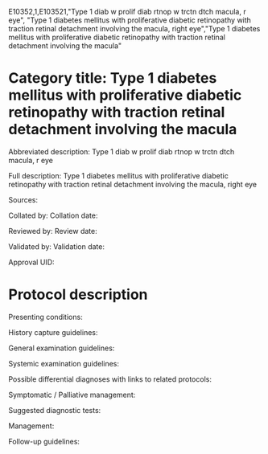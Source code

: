 E10352,1,E103521,"Type 1 diab w prolif diab rtnop w trctn dtch macula, r eye", "Type 1 diabetes mellitus with proliferative diabetic retinopathy with traction retinal detachment involving the macula, right eye","Type 1 diabetes mellitus with proliferative diabetic retinopathy with traction retinal detachment involving the macula"
# Category title: Type 1 diabetes mellitus with proliferative diabetic retinopathy with traction retinal detachment involving the macula

Abbreviated description: Type 1 diab w prolif diab rtnop w trctn dtch macula, r eye

Full description: Type 1 diabetes mellitus with proliferative diabetic retinopathy with traction retinal detachment involving the macula, right eye

Sources:

Collated by:
Collation date:

Reviewed by:
Review date:

Validated by:
Validation date:

Approval UID:

# Protocol description

Presenting conditions:

History capture guidelines:

General examination guidelines:

Systemic examination guidelines:

Possible differential diagnoses with links to related protocols:

Symptomatic / Palliative management:

Suggested diagnostic tests:

Management:

Follow-up guidelines:
